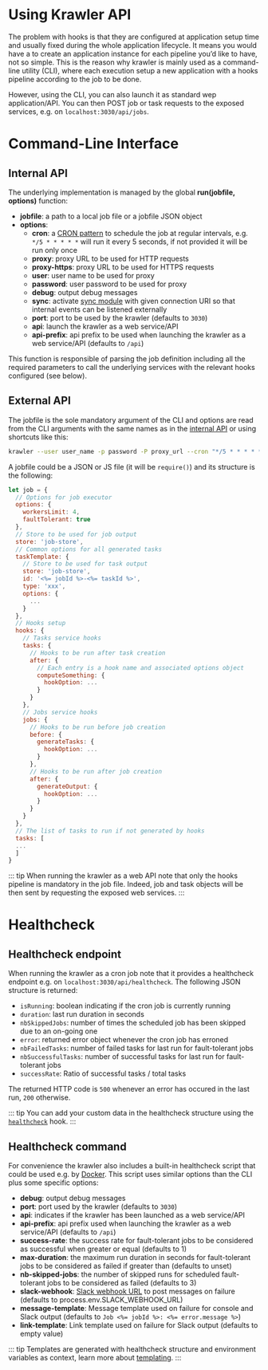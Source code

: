 # Using Krawler API

The problem with hooks is that they are configured at application setup time and usually fixed during the whole application lifecycle. It means you would have a to create an application instance for each pipeline you’d like to have, not so simple. This is the reason why krawler is mainly used as a command-line utility (CLI), where each execution setup a new application with a hooks pipeline according to the job to be done.

However, using the CLI, you can also launch it as standard wep application/API. You can then POST job or task requests to the exposed services, e.g. on `localhost:3030/api/jobs`.

# Command-Line Interface

## Internal API

 The underlying implementation is managed by the global **run(jobfile, options)** function:
* **jobfile**: a path to a local job file or a jobfile JSON object
* **options**:
  * **cron**: a [CRON pattern](https://github.com/kelektiv/node-cron) to schedule the job at regular intervals, e.g. `*/5 * * * * *` will run it every 5 seconds, if not provided it will be run only once
  * **proxy**: proxy URL to be used for HTTP requests
  * **proxy-https**: proxy URL to be used for HTTPS requests
  * **user**: user name to be used for proxy
  * **password**: user password to be used for proxy
  * **debug**: output debug messages
  * **sync**: activate [sync module](https://github.com/feathersjs-ecosystem/feathers-sync) with given connection URI so that internal events can be listened externally
  * **port**: port to be used by the krawler (defaults to `3030`)
  * **api**: launch the krawler as a web service/API
  * **api-prefix**: api prefix to be used when launching the krawler as a web service/API (defaults to `/api`)
  
This function is responsible of parsing the job definition including all the required parameters to call the underlying services with the relevant hooks configured (see below).

## External API

The jobfile is the sole mandatory argument of the CLI and options are read from the CLI arguments with the same names as in the [internal API](./using-krawler.md#internal-api]) or using shortcuts like this:

```bash
krawler --user user_name -p password -P proxy_url --cron "*/5 * * * * *" path_to_jobfile.json
```

A jobfile could be a JSON or JS file (it will be `require()`) and its structure is the following:

```js
let job = {
  // Options for job executor
  options: {
    workersLimit: 4,
    faultTolerant: true
  },
  // Store to be used for job output
  store: 'job-store',
  // Common options for all generated tasks
  taskTemplate: {
    // Store to be used for task output
    store: 'job-store',
    id: '<%= jobId %>-<%= taskId %>',
    type: 'xxx',
    options: {
      ...
    }
  },
  // Hooks setup
  hooks: {
    // Tasks service hooks
    tasks: {
      // Hooks to be run after task creation
      after: {
        // Each entry is a hook name and associated options object
        computeSomething: {
          hookOption: ...
        }
      }
    },
    // Jobs service hooks
    jobs: {
      // Hooks to be run before job creation
      before: {
        generateTasks: {
          hookOption: ...
        }
      },
      // Hooks to be run after job creation
      after: {
        generateOutput: {
          hookOption: ...
        }
      }
    }
  },
  // The list of tasks to run if not generated by hooks
  tasks: [
  ...
  ]
}
```

::: tip
When running the krawler as a web API note that only the hooks pipeline is mandatory in the job file. Indeed, job and task objects will be then sent by requesting the exposed web services.
:::

# Healthcheck

## Healthcheck endpoint

When running the krawler as a cron job note that it provides a healthcheck endpoint e.g. on `localhost:3030/api/healthcheck`. The following JSON structure is returned:
* `isRunning`: boolean indicating if the cron job is currently running
* `duration`: last run duration in seconds
* `nbSkippedJobs`: number of times the scheduled job has been skipped due to an on-going one
* `error`: returned error object whenever the cron job has erroned
* `nbFailedTasks`: number of failed tasks for last run for fault-tolerant jobs
* `nbSuccessfulTasks`: number of successful tasks for last run for fault-tolerant jobs
* `successRate`: Ratio of successful tasks / total tasks

The returned HTTP code is `500` whenever an error has occured in the last run, `200` otherwise.

::: tip
You can add your custom data in the healthcheck structure using the [`healthcheck`](../reference/hooks.md#healthcheck-options) hook.
:::

## Healthcheck command

For convenience the krawler also includes a built-in healthcheck script that could be used e.g. by [Docker](https://docs.docker.com/engine/reference/commandline/service_create/). This script uses similar options than the CLI plus some specific options:
* **debug**: output debug messages
* **port**: port used by the krawler (defaults to `3030`)
* **api**: indicates if the krawler has been launched as a web service/API
* **api-prefix**: api prefix used when launching the krawler as a web service/API (defaults to `/api`)
* **success-rate**: the success rate for fault-tolerant jobs to be considered as successful when greater or equal (defaults to 1)
* **max-duration**: the maximum run duration in seconds for fault-tolerant jobs to be considered as failed if greater than (defaults to unset)
* **nb-skipped-jobs**: the number of skipped runs for scheduled fault-tolerant jobs to be considered as failed (defaults to 3)
* **slack-webhook**: [Slack webhook URL](https://api.slack.com/incoming-webhooks) to post messages on failure (defaults to process.env.SLACK_WEBHOOK_URL)
* **message-template**: Message template used on failure for console and Slack output (defaults to `Job <%= jobId %>: <%= error.message %>`)
* **link-template**: Link template used on failure for Slack output (defaults to empty value)

::: tip
Templates are generated with healthcheck structure and environment variables as context, learn more about [templating](https://lodash.com/docs/4.17.4#template).
:::
